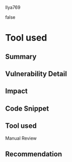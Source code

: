 Ilya769

false

# Tool used

## Summary

## Vulnerability Detail

## Impact

## Code Snippet

## Tool used

Manual Review

## Recommendation
